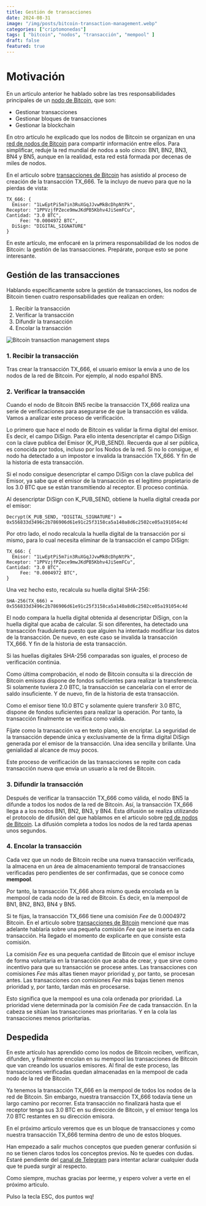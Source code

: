 ```yaml
---
title: Gestión de transacciones
date: 2024-08-31
image: "/img/posts/bitcoin-transaction-management.webp"
categories: ["criptomonedas"]
tags: [ "bitcoin", "nodos", "transacción", "mempool" ]
draft: false
featured: true
---
```


# Motivación

En un articulo anterior he hablado sobre las tres responsabilidades principales de un [nodo de Bitcoin](/posts/bitcoin-nodes), que son:

- Gestionar transacciones
- Gestionar bloques de transacciones
- Gestionar la blockchain

En otro articulo he explicado que los nodos de Bitcoin se organizan en una [red de nodos de Bitcoin](/posts/bitcoin-nodes-network) para compartir información entre ellos. Para simplificar, reduje la red mundial de nodos a solo cinco: BN1, BN2, BN3, BN4 y BN5, aunque en la realidad, esta red está formada por decenas de miles de nodos.

En el articulo sobre [transacciones de Bitcoin](/posts/bitcoin-transaction) has asistido al proceso de creación de la transacción TX_666. Te la incluyo de nuevo para que no la pierdas de vista:

  ```
  TX_666: {
    Emisor: "1LwEptPi5m7in3RuXGqJJvwMkBcDhpNtPk",
  Receptor: "1PPVzjfPZece9mwJKdPB5Kbhv4JiSemFCu",
  Cantidad: "3.0 BTC",
       Fee: "0.0004972 BTC",
    DiSign: "DIGITAL_SIGNATURE"
  }
  ```

En este artículo, me enfocaré en la primera responsabilidad de los nodos de Bitcoin: la gestión de las transacciones. Prepárate, porque esto se pone interesante.

## Gestión de las transacciones

Hablando específicamente sobre la gestión de transacciones, los nodos de Bitcoin tienen cuatro responsabilidades que realizan en orden:

1. Recibir la transacción
2. Verificar la transacción
3. Difundir la transacción
4. Encolar la transacción

![Bitcoin transaction management steps](/img/bitcoin-transaction-management-diagram.webp)

### 1. Recibir la transacción

Tras crear la transacción TX_666, el usuario emisor la envía a uno de los nodos de la red de Bitcoin. Por ejemplo, al nodo español BN5.

### 2. Verificar la transacción

Cuando el nodo de Bitcoin BN5 recibe la transacción TX_666 realiza una serie de verificaciones para asegurarse de que la transacción es válida. Vamos a analizar este proceso de verificación.

Lo primero que hace el nodo de Bitcoin es validar la firma digital del emisor. Es decir, el campo DiSign. Para ello intenta desencriptar el campo DiSign con la clave publica del Emisor (K_PUB_SEND). Recuerda que al ser pública, es conocida por todos, incluso por los Nodos de la red. Si no lo consigue, el nodo ha detectado a un impostor e invalida la transacción TX_666. Y fin de la historia de esta transacción.

Si el nodo consigue desencriptar el campo DiSign con la clave publica del Emisor, ya sabe que el emisor de la transacción es el legitimo propietario de los 3.0 BTC que se están transmitiendo al receptor. El proceso continúa.

Al desencriptar DiSign con K_PUB_SEND, obtiene la huella digital creada por el emisor:

```
Decrypt(K_PUB_SEND, "DIGITAL_SIGNATURE") = 0x556833d3496c2b786906d61e91c25f3158ca5a140a8d6c2502ce05a191054c4d
```

Por otro lado, el nodo recalcula la huella digital de la transacción por si mismo, para lo cual necesita eliminar de la transacción el campo DiSign:

```
TX_666: {
  Emisor: "1LwEptPi5m7in3RuXGqJJvwMkBcDhpNtPk",
Receptor: "1PPVzjfPZece9mwJKdPB5Kbhv4JiSemFCu",
Cantidad: "3.0 BTC",
     Fee: "0.0004972 BTC",
}
```

Una vez hecho esto, recalcula su huella digital SHA-256:

```
SHA-256(TX_666) = 0x556833d3496c2b786906d61e91c25f3158ca5a140a8d6c2502ce05a191054c4d
```

El nodo compara la huella digital obtenida al desencriptar DiSign, con la huella digital que acaba de calcular. Si son diferentes, ha detectado una transacción fraudulenta puesto que alguien ha intentado modificar los datos de la transacción. De nuevo, en este caso se invalida la transacción TX_666. Y fin de la historia de esta transacción.

Si las huellas digitales SHA-256 comparadas son iguales, el proceso de verificación continúa.

Como última comprobación, el nodo de Bitcoin consulta si la dirección de Bitcoin emisora dispone de fondos suficientes para realizar la transferencia. Si solamente tuviera 2.0 BTC, la transacción se cancelaría con el error de saldo insuficiente. Y de nuevo, fin de la historia de esta transacción.

Como el emisor tiene 10.0 BTC y solamente quiere transferir 3.0 BTC, dispone de fondos suficientes para realizar la operación. Por tanto, la transacción finalmente se verifica como valida.

Fíjate como la transacción va en texto plano, sin encriptar. La seguridad de la transacción depende única y exclusivamente de la firma digital DiSign generada por el emisor de la transacción. Una idea sencilla y brillante. Una genialidad al alcance de muy pocos.

Este proceso de verificación de las transacciones se repite con cada transacción nueva que envía un usuario a la red de Bitcoin.

### 3. Difundir la transacción

Después de verificar la transacción TX_666 como válida, el nodo BN5 la difunde a todos los nodos de la red de Bitcoin. Así, la transacción TX_666 llega a a los nodos BN1, BN2, BN3, y BN4. Esta difusión se realiza utilizando el protocolo de difusión del que hablamos en el articulo sobre [red de nodos de Bitcoin](/posts/bitcoin-nodes-network). La difusión completa a todos los nodos de la red tarda apenas unos segundos.

### 4. Encolar la transacción

Cada vez que un nodo de Bitcoin recibe una nueva transacción verificada, la almacena en un área de almacenamiento temporal de transacciones verificadas pero pendientes de ser confirmadas, que se conoce como **mempool**.

Por tanto, la transacción TX_666 ahora mismo queda encolada en la mempool de cada nodo de la red de Bitcoin. Es decir, en la mempool de BN1, BN2, BN3, BN4 y BN5.

Si te fijas, la transacción TX_666 tiene una comisión *Fee* de 0.0004972 Bitcoin. En el articulo sobre [transacciones de Bitcoin](/posts/bitcoin-transactions) mencioné que mas adelante hablaría sobre una pequeña comisión *Fee* que se inserta en cada transacción. Ha llegado el momento de explicarte en que consiste esta comisión.

La comisión *Fee* es una pequeña cantidad de Bitcoin que el emisor incluye de forma voluntaria en la transacción que acaba de crear, y que sirve como incentivo para que su transacción se procese antes. Las transacciones con comisiones *Fee* más altas tienen mayor prioridad y, por tanto, se procesan antes. Las transacciones con comisiones *Fee* más bajas tienen menos prioridad y, por tanto, tardan más en procesarse.

Esto significa que la mempool es una cola ordenada por prioridad. La prioridad viene determinada por la comisión *Fee* de cada transacción. En la cabeza se sitúan las transacciones mas prioritarias. Y en la cola las transacciones menos prioritarias.


## Despedida

En este artículo has aprendido como los nodos de Bitcoin reciben, verifican, difunden, y finalmente encolan en su mempool las transacciones de Bitcoin que van creando los usuarios emisores. Al final de este proceso, las transacciones verificadas quedan almacenadas en la mempool de cada nodo de la red de Bitcoin.

Ya tenemos la transacción TX_666 en la mempool de todos los nodos de la red de Bitcoin. Sin embargo, nuestra transacción TX_666 todavía tiene un largo camino por recorrer. Esta transacción no finalizará hasta que el receptor tenga sus 3.0 BTC en su dirección de Bitcoin, y el emisor tenga los 7.0 BTC restantes en su dirección emisora.

En el próximo articulo veremos que es un bloque de transacciones y como nuestra transacción TX_666 termina dentro de uno de estos bloques.

Han empezado a salir muchos conceptos que pueden generar confusión si no se tienen claros todos los conceptos previos. No te quedes con dudas. Estaré pendiente del [canal de Telegram](https://t.me/lateclaescape) para intentar aclarar cualquier duda que te pueda surgir al respecto.

Como siempre, muchas gracias por leerme, y espero volver a verte en el próximo articulo.

Pulso la tecla ESC, dos puntos wq!
